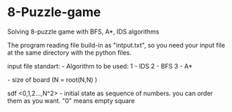 # 8-Puzzle-game
Solving 8-puzzle game with BFS, A*, IDS algorithms

The program reading file build-in as "intput.txt",
so you need your input file at the same directory with
the python files.

input file standart:
<num> - Algorithm to be used:
              1 - IDS
              2 - BFS
              3 - A*
 
<num> - size of board (N = root(N,N) ) 
 
 
 sdf
<0,1,2...,N^2> - initial state as sequence of numbers.
                 you can order them as you want.
                 "0" means empty square
